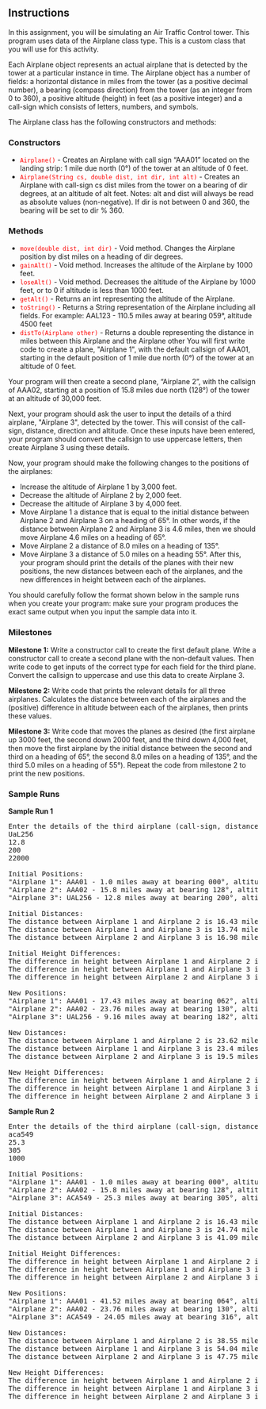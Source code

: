<style>
code{color:red}
</style>

## Instructions
In this assignment, you will be simulating an Air Traffic Control tower. This program uses data of the Airplane class type. This is a custom class that you will use for this activity.

Each Airplane object represents an actual airplane that is detected by the tower at a particular instance in time. The Airplane object has a number of fields: a horizontal distance in miles from the tower (as a positive decimal number), a bearing (compass direction) from the tower (as an integer from 0 to 360), a positive altitude (height) in feet (as a positive integer) and a call-sign which consists of letters, numbers, and symbols.

The Airplane class has the following constructors and methods:

### Constructors
* <code>Airplane()</code> - Creates an Airplane with call sign “AAA01” located on the landing strip: 1 mile due north (0°) of the tower at an altitude of 0 feet.
* <code>Airplane(String cs, double dist, int dir, int alt)</code> - Creates an Airplane with call-sign cs dist miles from the tower on a bearing of dir degrees, at an altitude of alt feet. Notes: alt and dist will always be read as absolute values (non-negative). If dir is not between 0 and 360, the bearing will be set to dir % 360.

### Methods
* <code>move(double dist, int dir)</code> - Void method. Changes the Airplane position by dist miles on a heading of dir degrees.
* <code>gainAlt()</code> - Void method. Increases the altitude of the Airplane by 1000 feet.
* <code>loseAlt()</code> - Void method. Decreases the altitude of the Airplane by 1000 feet, or to 0 if altitude is less than 1000 feet.
* <code>getAlt()</code> - Returns an int representing the altitude of the Airplane.
* <code>toString()</code> - Returns a String representation of the Airplane including all fields. For example: AAL123 - 110.5 miles away at bearing 059°, altitude 4500 feet
* <code>distTo(Airplane other)</code> - Returns a double representing the distance in miles between this Airplane and the Airplane other
You will first write code to create a plane, "Airplane 1",  with the default callsign of AAA01, starting in the default position of 1 mile due north (0°) of the tower at an altitude of 0 feet.

Your program will then create a second plane, “Airplane 2”, with the callsign of AAA02, starting at a position of 15.8 miles due north (128°) of the tower at an altitude of 30,000 feet.

Next, your program should ask the user to input the details of a third airplane, "Airplane 3", detected by the tower. This will consist of the call-sign, distance, direction and altitude. Once these inputs have been entered, your program should convert the callsign to use uppercase letters, then create Airplane 3 using these details.

Now, your program should make the following changes to the positions of the airplanes:

* Increase the altitude of Airplane 1 by 3,000 feet.
* Decrease the altitude of Airplane 2 by 2,000 feet.
* Decrease the altitude of Airplane 3 by 4,000 feet.
* Move Airplane 1 a distance that is equal to the initial distance between Airplane 2 and Airplane 3 on a heading of 65°. In other words, if the distance between Airplane 2 and Airplane 3 is 4.6 miles, then we should move Airplane 4.6 miles on a heading of 65°.
* Move Airplane 2 a distance of 8.0 miles on a heading of 135°.
* Move Airplane 3 a distance of 5.0 miles on a heading 55°. 
After this, your program should print the details of the planes with their new positions, the new distances between each of the airplanes, and the new differences in height between each of the airplanes.

You should carefully follow the format shown below in the sample runs when you create your program: make sure your program produces the exact same output when you input the sample data into it.

### Milestones
**Milestone 1:** Write a constructor call to create the first default plane. Write a constructor call to create a second plane with the non-default values. Then write code to get inputs of the correct type for each field for the third plane. Convert the callsign to uppercase and use this data to create Airplane 3.

**Milestone 2:** Write code that prints the relevant details for all three airplanes. Calculates the distance between each of the airplanes and the (positive) difference in altitude between each of the airplanes, then prints these values.

**Milestone 3:** Write code that moves the planes as desired (the first airplane up 3000 feet, the second down 2000 feet, and the third down 4,000 feet, then move the first airplane by the initial distance between the second and third on a heading of 65°, the second 8.0 miles on a heading of 135°, and the third 5.0 miles on a heading of 55°). Repeat the code from milestone 2 to print the new positions.

### Sample Runs
**Sample Run 1**
<pre>
Enter the details of the third airplane (call-sign, distance, bearing and altitude):
UaL256
12.8
200
22000

Initial Positions:
"Airplane 1": AAA01 - 1.0 miles away at bearing 000°, altitude 0 feet
"Airplane 2": AAA02 - 15.8 miles away at bearing 128°, altitude 30000 feet
"Airplane 3": UAL256 - 12.8 miles away at bearing 200°, altitude 22000 feet

Initial Distances:
The distance between Airplane 1 and Airplane 2 is 16.43 miles.
The distance between Airplane 1 and Airplane 3 is 13.74 miles.
The distance between Airplane 2 and Airplane 3 is 16.98 miles.

Initial Height Differences:
The difference in height between Airplane 1 and Airplane 2 is 30000 feet.
The difference in height between Airplane 1 and Airplane 3 is 22000 feet.
The difference in height between Airplane 2 and Airplane 3 is 8000 feet.

New Positions:
"Airplane 1": AAA01 - 17.43 miles away at bearing 062°, altitude 3000 feet
"Airplane 2": AAA02 - 23.76 miles away at bearing 130°, altitude 28000 feet
"Airplane 3": UAL256 - 9.16 miles away at bearing 182°, altitude 18000 feet

New Distances:
The distance between Airplane 1 and Airplane 2 is 23.62 miles.
The distance between Airplane 1 and Airplane 3 is 23.4 miles.
The distance between Airplane 2 and Airplane 3 is 19.5 miles.

New Height Differences:
The difference in height between Airplane 1 and Airplane 2 is 25000 feet.
The difference in height between Airplane 1 and Airplane 3 is 15000 feet.
The difference in height between Airplane 2 and Airplane 3 is 10000 feet.
</pre>

**Sample Run 2**
<pre>
Enter the details of the third airplane (call-sign, distance, bearing and altitude):
aca549
25.3
305
1000

Initial Positions:
"Airplane 1": AAA01 - 1.0 miles away at bearing 000°, altitude 0 feet
"Airplane 2": AAA02 - 15.8 miles away at bearing 128°, altitude 30000 feet
"Airplane 3": ACA549 - 25.3 miles away at bearing 305°, altitude 1000 feet

Initial Distances:
The distance between Airplane 1 and Airplane 2 is 16.43 miles.
The distance between Airplane 1 and Airplane 3 is 24.74 miles.
The distance between Airplane 2 and Airplane 3 is 41.09 miles.

Initial Height Differences:
The difference in height between Airplane 1 and Airplane 2 is 30000 feet.
The difference in height between Airplane 1 and Airplane 3 is 1000 feet.
The difference in height between Airplane 2 and Airplane 3 is 29000 feet.

New Positions:
"Airplane 1": AAA01 - 41.52 miles away at bearing 064°, altitude 3000 feet
"Airplane 2": AAA02 - 23.76 miles away at bearing 130°, altitude 28000 feet
"Airplane 3": ACA549 - 24.05 miles away at bearing 316°, altitude 0 feet

New Distances:
The distance between Airplane 1 and Airplane 2 is 38.55 miles.
The distance between Airplane 1 and Airplane 3 is 54.04 miles.
The distance between Airplane 2 and Airplane 3 is 47.75 miles.

New Height Differences:
The difference in height between Airplane 1 and Airplane 2 is 25000 feet.
The difference in height between Airplane 1 and Airplane 3 is 3000 feet.
The difference in height between Airplane 2 and Airplane 3 is 28000 feet.
</pre>